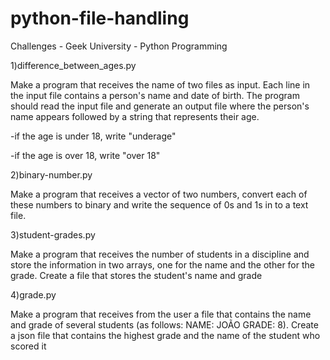 # python-file-handling

Challenges - Geek University - Python Programming

1)difference_between_ages.py

Make a program that receives the name of two files as input. Each line in the input file contains a person's name and date of birth. The program should read the input file and generate an output file where the person's name appears followed by a string that represents their age.

-if the age is under 18, write "underage"

-if the age is over 18, write "over 18"

2)binary-number.py 

Make a program that receives a vector of two numbers, convert each of these numbers to binary and write the sequence of 0s and 1s in to a text file.

3)student-grades.py

Make a program that receives the number of students in a discipline and store the information in two arrays, one for the name and the other for the grade. Create a file that stores the student's name and grade

4)grade.py

Make a program that receives from the user a file that contains the name and grade of several students (as follows: NAME: JOÃO GRADE: 8). Create a json file that contains the highest grade and the name of the student who scored it

